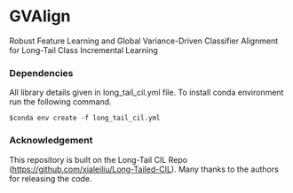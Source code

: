 # GVAlign
Robust Feature Learning and Global Variance-Driven Classifier Alignment for Long-Tail Class Incremental Learning

### Dependencies
All library details given in long_tail_cil.yml file. To install conda environment run the following command.
```
$conda env create -f long_tail_cil.yml
```
### Acknowledgement
This repository is built on the Long-Tail CIL Repo (https://github.com/xialeiliu/Long-Tailed-CIL). Many thanks to the authors for releasing the code.



